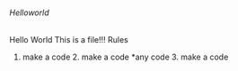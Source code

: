 ###### Helloworld
Hello World This is a file!!!
Rules
1. make a code 2. make a code *any code 3. make a code
